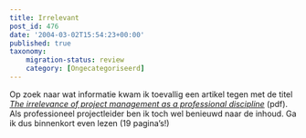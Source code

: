 ```yaml
---
title: Irrelevant
post_id: 476
date: '2004-03-02T15:54:23+00:00'
published: true
taxonomy:
    migration-status: review
    category: [Ongecategoriseerd]
---
```

Op zoek naar wat informatie kwam ik toevallig een artikel tegen met de titel *[The irrelevance of project management as a professional discipline](http://www.bartlett.ucl.ac.uk/research/management/Moscow2003.doc.pdf)* (pdf). Als professioneel projectleider ben ik toch wel benieuwd naar de inhoud. Ga ik dus binnenkort even lezen (19 pagina’s!)